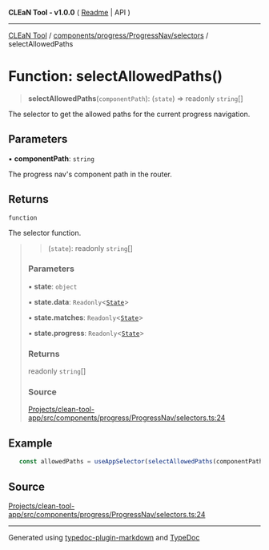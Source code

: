 **CLEaN Tool - v1.0.0** ( [Readme](../../../../../README.md) \| API )

***

[CLEaN Tool](../../../../../modules.md) / [components/progress/ProgressNav/selectors](../README.md) / selectAllowedPaths

# Function: selectAllowedPaths()

> **selectAllowedPaths**(`componentPath`): (`state`) => readonly `string`[]

The selector to get the allowed paths for the current progress navigation.

## Parameters

▪ **componentPath**: `string`

The progress nav's component path in the router.

## Returns

`function`

The selector function.

> > (`state`): readonly `string`[]
>
> ### Parameters
>
> ▪ **state**: `object`
>
> ▪ **state.data**: `Readonly`\<[`State`](../../../../../features/sheet/reducers/interfaces/State.md)\>
>
> ▪ **state.matches**: `Readonly`\<[`State`](../../../../../selectors/progress/paths/private/interfaces/State.md)\>
>
> ▪ **state.progress**: `Readonly`\<[`State`](../../../../../selectors/progress/paths/private/interfaces/State.md)\>
>
> ### Returns
>
> readonly `string`[]
>
> ### Source
>
> [Projects/clean-tool-app/src/components/progress/ProgressNav/selectors.ts:24](https://github.com/yuckyh/clean-tool-app/)
>

## Example

```ts
   const allowedPaths = useAppSelector(selectAllowedPaths(componentPath))
```

## Source

[Projects/clean-tool-app/src/components/progress/ProgressNav/selectors.ts:24](https://github.com/yuckyh/clean-tool-app/)

***

Generated using [typedoc-plugin-markdown](https://www.npmjs.com/package/typedoc-plugin-markdown) and [TypeDoc](https://typedoc.org/)
